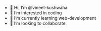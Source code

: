 - 👋 Hi, I’m @vineet-kushwaha
- 👀 I’m interested in coding
- 🌱 I’m currently learning web-development
- 💞️ I’m looking to collaborate.


<!---
vineet-kushwaha/vineet-kushwaha is a ✨ special ✨ repository because its `README.md` (this file) appears on your GitHub profile.
You can click the Preview link to take a look at your changes.
--->
